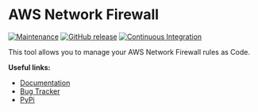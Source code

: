 # AWS Network Firewall

[![Maintenance](https://img.shields.io/badge/Maintained-yes-green.svg)](https://github.com/binxio/aws-network-firewall/graphs/commit-activity)
[![GitHub release](https://img.shields.io/github/release/binxio/aws-network-firewall.svg)](https://github.com/binxio/aws-securityhub-suppression/releases/)
[![Continuous Integration](https://github.com/binxio/aws-securityhub-suppression/actions/workflows/ci.yml/badge.svg)](https://github.com/binxio/aws-network-firewall/actions/workflows/ci.yml)

This tool allows you to manage your AWS Network Firewall rules as Code.

**Useful links:**
- [Documentation](https://binxio.github.io/aws-network-firewall/)
- [Bug Tracker](https://github.com/binxio/aws-network-firewall/issues)
- [PyPi](https://pypi.org/project/aws-network-firewall/)
